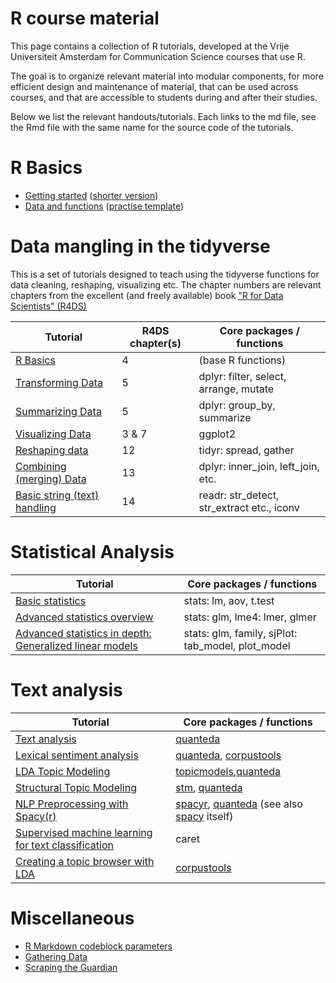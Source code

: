 R course material
============

This page contains a collection of R tutorials, developed at the Vrije Universiteit Amsterdam for Communication Science courses that use R. 

The goal is to organize relevant material into modular components, for more efficient design and maintenance of material, that can be used across courses, and that are accessible to students during and after their studies.

Below we list the relevant handouts/tutorials. Each links to the md file, see the Rmd file with the same name for the source code of the tutorials. 

# R Basics

* [Getting started](tutorials/R_basics_1_getting_started.md) ([shorter version](tutorials/R_basics_1_getting_started_short.md))
* [Data and functions](tutorials/R_basics_2_data_and_functions.md) ([practise template](practise/R_basics_2_data_and_functions_practise.Rmd))

# Data mangling in the tidyverse

This is a set of tutorials designed to teach using the tidyverse functions for data cleaning, reshaping, visualizing etc.
The chapter numbers are relevant chapters from the excellent (and freely available) book ["R for Data Scientists" (R4DS)](http://r4ds.had.co.nz/)

| Tutorial | R4DS chapter(s) | Core packages / functions |
|----|---|---|
| [R Basics](tutorials/R-tidy-4-basics.md) | 4 | (base R functions) |
| [Transforming Data](tutorials/R-tidy-5-transformation.md) | 5 | dplyr: filter, select, arrange, mutate | 
| [Summarizing Data](tutorials/R-tidy-5b-groupby.md) | 5 | dplyr: group_by, summarize |
| [Visualizing Data](tutorials/r-tidy-3_7-visualization.md) | 3 & 7 | ggplot2  |
| [Reshaping data](tutorials/r-tidy-12-reshaping.md) | 12 | tidyr: spread, gather |
| [Combining (merging) Data](tutorials/R-tidy-13a-joining.md) | 13 | dplyr: inner_join, left_join, etc. | 
| [Basic string (text) handling](tutorials/R-tidy-14-strings.md) | 14 | readr: str_detect, str_extract etc., iconv |

# Statistical Analysis
| Tutorial | Core packages / functions |
|----|---|
| [Basic statistics](tutorials/simple_modeling.md) | stats: lm, aov, t.test |
| [Advanced statistics overview](tutorials/advanced_modeling.md) | stats: glm, lme4: lmer, glmer |
| [Advanced statistics in depth: Generalized linear models](https://htmlpreview.github.io/?https://github.com/ccs-amsterdam/r-course-material/blob/master/tutorials/generalized_linear_models.html) | stats: glm, family, sjPlot: tab_model, plot_model |


# Text analysis 

| Tutorial | Core packages / functions |
|----|---|
| [Text analysis](tutorials/R_text_3_quanteda.md) | [quanteda](https://quanteda.io/) |
| [Lexical sentiment analysis](tutorials/sentiment_analysis.md) | [quanteda](https://quanteda.io/), [corpustools](https://github.com/kasperwelbers/corpustools) |
| [LDA Topic Modeling](tutorials/r_text_lda.md) | [topicmodels](https://www.rdocumentation.org/packages/topicmodels/versions/0.2-8),[quanteda](https://quanteda.io/)   |
| [Structural Topic Modeling](tutorials/r_text_stm.md) | [stm](https://www.structuraltopicmodel.com/), [quanteda](https://quanteda.io/)  |
| [NLP Preprocessing with Spacy(r)](tutorials/r_text_nlp.md) | [spacyr](https://www.rdocumentation.org/packages/spacyr/versions/0.9.91), [quanteda](https://quanteda.io/) (see also [spacy](https://spacy.io/) itself) |
| [Supervised machine learning for text classification](tutorials/r_text_ml.md) | caret |
| [Creating a topic browser with LDA](tutorials/R_text_topicbrowser.md) | [corpustools](https://cran.r-project.org/web/packages/corpustools/vignettes/corpustools.html) |



# Miscellaneous

* [R Markdown codeblock parameters](miscellaneous/RMarkdown_parameters.Rmd)
* [Gathering Data](https://github.com/ccs-amsterdam/r-course-material/blob/master/tutorials/Gathering_data.md)
* [Scraping the Guardian](https://github.com/ccs-amsterdam/r-course-material/blob/master/tutorials/guardian.md)

